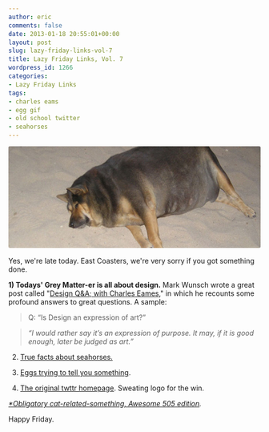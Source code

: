 ```yaml
---
author: eric
comments: false
date: 2013-01-18 20:55:01+00:00
layout: post
slug: lazy-friday-links-vol-7
title: Lazy Friday Links, Vol. 7
wordpress_id: 1266
categories:
- Lazy Friday Links
tags:
- charles eams
- egg gif
- old school twitter
- seahorses
---
```


<img src="/images/blog/2013/01/lazy-friday-7.jpg" style="border-radius: 3px;">

Yes, we're late today. East Coasters, we're very sorry if you got something done.

<!-- more -->

**1) Todays' Grey Matter-er is all about design.** Mark Wunsch wrote a great post called "[Design Q&A; with Charles Eames](http://markwunsch.com/blog/2008/09/27/design-q-a-with-charles-eames.html)," in which he recounts some profound answers to great questions. A sample: 

> Q: “Is Design an expression of art?”

> _“I would rather say it’s an expression of purpose. It may, if it is good enough, later be judged as art.”_

2) [True facts about seahorses.](http://www.youtube.com/watch?feature=player_embedded&v=UqYUTTqupOY)

3) [Eggs trying to tell you something](http://i.imgur.com/36gow.gif).

4) [The original twttr homepage](http://cl.ly/3W2E1P0I2x090Q2b1k3B/o). Sweating logo for the win. 

_[*Obligatory cat-related-something, Awesome 505 edition](/images/blog/2013/01/wantworthy-awesome-505-page.png)._

Happy Friday.
